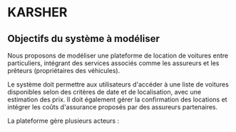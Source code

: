 # KARSHER

## Objectifs du système à modéliser

Nous proposons de modéliser une plateforme de location de voitures entre particuliers, intégrant des services associés comme les assureurs et les prêteurs (propriétaires des véhicules).

Le système doit permettre aux utilisateurs d'accéder à une liste de voitures disponibles selon des critères de date et de localisation, avec une estimation des prix. Il doit également gérer la confirmation des locations et intégrer les coûts d'assurance proposés par des assureurs partenaires.

La plateforme gère plusieurs acteurs :
